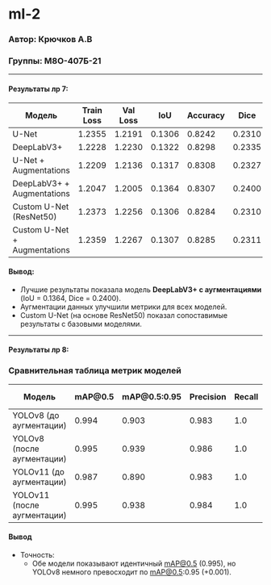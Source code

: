 # ml-2

### Автор: Крючков А.В

### Группы: М8О-407Б-21

---

#### Результаты лр 7:

| Модель                       | Train Loss | Val Loss | IoU    | Accuracy | Dice   |
| ---------------------------- | ---------- | -------- | ------ | -------- | ------ |
| U-Net                        | 1.2355     | 1.2191   | 0.1306 | 0.8242   | 0.2310 |
| DeepLabV3+                   | 1.2228     | 1.2230   | 0.1322 | 0.8298   | 0.2335 |
| U-Net + Augmentations        | 1.2209     | 1.2136   | 0.1317 | 0.8308   | 0.2327 |
| DeepLabV3+ + Augmentations   | 1.2047     | 1.2005   | 0.1364 | 0.8307   | 0.2400 |
| Custom U-Net (ResNet50)      | 1.2373     | 1.2256   | 0.1306 | 0.8284   | 0.2310 |
| Custom U-Net + Augmentations | 1.2359     | 1.2267   | 0.1307 | 0.8285   | 0.2311 |

#### Вывод:

- Лучшие результаты показала модель **DeepLabV3+ с аугментациями** (IoU = 0.1364, Dice = 0.2400).
- Аугментации данных улучшили метрики для всех моделей.
- Custom U-Net (на основе ResNet50) показал сопоставимые результаты с базовыми моделями.

---

#### Результаты лр 8:

### Сравнительная таблица метрик моделей

| Модель                      | mAP\@0.5 | mAP\@0.5:0.95 | Precision | Recall | Inference Speed |
| --------------------------- | -------- | ------------- | --------- | ------ | --------------- |
| YOLOv8 (до аугментации)     | 0.994    | 0.903         | 0.983     | 1.0    | 2.7 ms          |
| YOLOv8 (после аугментации)  | 0.995    | 0.939         | 0.986     | 1.0    | 3.5 ms          |
| YOLOv11 (до аугментации)    | 0.987    | 0.890         | 0.983     | 1.0    | 3.0 ms          |
| YOLOv11 (после аугментации) | 0.995    | 0.938         | 0.984     | 1.0    | 2.2 ms          |

#### Вывод

- Точность:
  - Обе модели показывают идентичный mAP@0.5 (0.995), но YOLOv8 немного превосходит по mAP@0.5:0.95 (+0.001).
